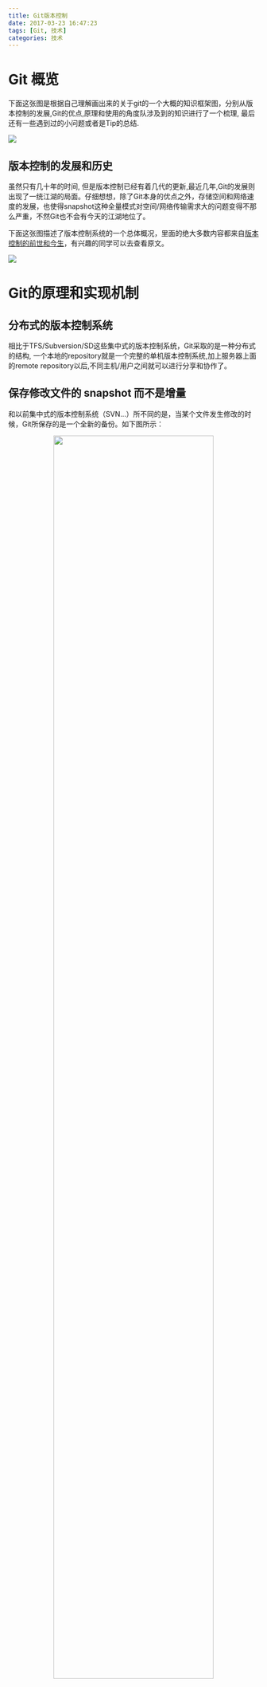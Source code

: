 ```yaml
---
title: Git版本控制
date: 2017-03-23 16:47:23
tags: [Git, 技术]
categories: 技术
---
```


# Git 概览 #

下面这张图是根据自己理解画出来的关于git的一个大概的知识框架图，分别从版本控制的发展,Git的优点,原理和使用的角度队涉及到的知识进行了一个梳理, 最后还有一些遇到过的小问题或者是Tip的总结.

![](git_knowledge_map.svg)


## 版本控制的发展和历史 ##

虽然只有几十年的时间, 但是版本控制已经有着几代的更新,最近几年,Git的发展则出现了一统江湖的局面。仔细想想，除了Git本身的优点之外，存储空间和网络速度的发展，也使得snapshot这种全量模式对空间/网络传输需求大的问题变得不那么严重，不然Git也不会有今天的江湖地位了。

下面这张图描述了版本控制系统的一个总体概况，里面的绝大多数内容都来自[版本控制的前世和今生](http://gotgit.readthedocs.io/en/latest/01-meet-git/010-scm-history.html#cvs)，有兴趣的同学可以去查看原文。

![](version_control.svg)


# Git的原理和实现机制 #

## 分布式的版本控制系统 ##

相比于TFS/Subversion/SD这些集中式的版本控制系统，Git采取的是一种分布式的结构, 一个本地的repository就是一个完整的单机版本控制系统,加上服务器上面的remote repository以后,不同主机/用户之间就可以进行分享和协作了。

## 保存修改文件的 snapshot 而不是增量 ##

和以前集中式的版本控制系统（SVN...）所不同的是，当某个文件发生修改的时候，Git所保存的是一个全新的备份。如下图所示：

<div align="center">
<img src="git_snapshot.png" width="80%" align="center">
</div>

[//]:![](git_snapshot.png)

这样带来的好处是切换速度快，要查看某个版本（某个commit）的project信息的时候，只需要把对应的文件拿出来就可以，所以Git从任意一个版本都能够很方便的进行build或者是拆分出新的branch出来。

而不好的地方就是每次一点点小小的修改都要保存一整个文件的snapshot，这样空间上会非常浪费，从而影响push和get的性能，但是因为Git本身是分布式的，常规的操作都是在本地的repository里面进行的，也就是硬盘读写，加上网络速度和存储空间越来越好，这部分的影响相对会减轻。


## 工作区， 暂存区 和 Git仓库 ##

下图给出了Git 版本控制系统的基本机构：

<div align="center">
<img src="git_structure.png" width="70%" align="center">
</div>

[//]:![](git_structure.png)

它包含四个主要部分：
```
1. WorkSpace: 
    也叫Working Area或者工作目录，对项目的某个版本独立提取出来的内容。 这些从 Git 仓库的压缩数据库中提取出来的文件，放在磁盘上供你使用或修改。
2. StagingArea: 
    也叫做Index或者暂存区域，是一个文件，保存了下次将提交的文件列表信息，一般在 Git 仓库目录中。
3. Repository: 
    也叫Git仓库，是 Git 用来保存项目的元数据和对象数据库的地方。 这是 Git 中最重要的部分，从其它计算机克隆仓库时，拷贝的就是这里的数据。
4. RemoteRepository: 
    网络服务器上面Git Center里面，用来保存Repository的地方，跟本地Repository相对应，通过Pull/Push/Clone等方式进行操作。
```

这四个部分，尤其是前面local的三个部分，构成了我们日常使用Git的主要场景，在尝试过一些git的基本操作，比如下面这些命令以后

```
$ git pull
$ git status
$ git add .
$ git commit -m "xxx"
$ git push
```
需要再进一步的时候，就需要对于这样一个基本结构，还有这些地方与Git管理的文件的状态之间的对应关系有着清晰的认识。

## Git文件的状态和迁移 ##
对应于上面一节提到的Git系统的几个部分，在某个时刻，使用Git管理的文件就有可能处于不同的位置，拥有不同的状态。下面的图就给出了Git文件可能的状态

<div align="center">
<img src="git_file_states.png" width="80%" align="center">
</div>

[//]:![](git_file_states.png)

使用
```
$ git status -s
```
命令就可以查看新增/修改的文件和状态:
<div align="center">
<img src="git_status_bash_2.png" width="70%" align="center">
</div>

[//]:![](git_status_bash_2.png)

还有一些UI的tool,比如VS Code,会有这更好的状态表示：

<div align="center">
<img src="git_status_vscode.png" width="70%" align="center">
</div>

[//]:![](git_status_vscode.png)


但是使用命令行仍然是Git最主要和最为方便的模式,因此当你使用了一段时间的Git以后，使用 *git status -s* 命令查看文件的状态，并且清晰的知道其所在的位置（工作区，暂存区和git repository），和可能的状态转移，以及使用什么命令进行操作，就非常的重要了。这也是区别知道git和真正会用git的很重要一点。


# Git的一些使用经验 #


## Rollback: Clean，Reset, Checkout, Revert的使用 ##

最初的时候，我们的在git里面对文件的操作都是正向的，也就是 add/commit/push 这些命令，如果有问题，也可以通过修改以后再次提交的方法进行覆盖。但是在管理很多的code的时候，这样人肉的方法就会显得效率很低。

作为版本控制的系统，Git其实已经提供了丰富的命令来支持rollback的操作， 有
```
$ git clean
$ git reset
$ git checkout
$ git revert
```

### 作用域 ###

Reset/Checkout 命令可以支持在文件level和commit的level进行操作，参数当中是否包含文件路径决定了这些操作是对文件还是对commit有效。

### 主要 Scenarios ###

下面以基本scenario为例，来看看reset操作怎么满足我们rollback的需求。

前面提到过，Git 主要有三个部分组成（不考虑 remote repository）： Workspace，Staging Area 和 Repository。当文件处于他们当中不同的位置（对应不同的状态）的时候，通过对于的操作都可以进行rollback， 以文件123.txt 为例：

####  Rollback from Create ####

这个时候，文件的状态是 unstaged/untracked， 只是在本地有一个文件而已，要进行删除的话，使用 git clean 命令。
```
$ git clean -f
```
主要的参数有 d/n/f：
```
    -d: 同时删除untracked的目录
    -n: 显示将会做什么，但是不会真的删除文件
    -f：force， 最终删除文件
```

<div align="center">
<img src="git_clean_bash.png" width="70%" align="center">
</div>

[//]:![](git_clean_bash.png)

要特别提出的是[-n]() 这个参数，会用 *“would remove”* 提示你将会进行的操作供你检验，但是文件并不会真的被删除
```
$ git clean -nf reset.txt
Would remove reset.txt
```
更详细的内容可以参考 [git clean --help]()

####  Rollback from Add ####


如果文件已经使用 git add, 那么文件的状态就是 stacked/modifed, 要把文件从staging area里面去掉，就需要使用 git reset 命令

```
$ git reset 123.txt
```

<div align="center">
<img src="git_reset_add.png" width="70%" align="center">
</div>

[//]:![](git_reset_add.png)

这时候文件就会从staging area里面删掉，然后恢复到workspace。
reset 命令还有一些参数来控制rollback的效果，比如说到workspace还是staging area，但是只在只对commit的时候才有用，就放到下面一节描述了。

Rest 到 workspace以后，如果要继续删除，就像上面说的那样，使用 git clean 命令就可以了。


####  Rollback from Commit ####

如果文件已经用 git commit 提交到repository, 那么文件的状态就是 stacked/modifed, 要把文件从staging area里面去掉，就需要使用 git reset 命令。

前面提到过作用域的问题，reset命令后面是不是带有文件名，将会决定这个rollback操作影响的对象是一个文件还是一整个commit（可以包含多个文件修改）


> __1. 文件层面的 reset 操作__

如下所示，如果reset命令后面带有具体的路径，那么commit里面与这个路径/文件不相关的文件就不会被影响。

```
$ git reset head^ 123.txt
```

<div align="center">
<img src="git_reset_add.png" width="70%" align="center">
</div>

[//]:![](git_reset_add.png)

这时候文件的snapshot就会从staging area里面删掉，然后恢复到workspace。

下面这张图显示了 clean 和 reset 命令对文件的影响

[//]:![](git_rollback_scenarios.png)>
<div align="center">
<img src="git_rollback_scenarios.png" width="60%" align="center">
</div>


```
HEAD 参数：

然后我们注意到，对Commit进行rollback操作的时候，有个 head 的参数，后面还带有^或者是~2这样的符号, 这个参数表明的是rollback到哪个commit。 HEAD其实是一个指针（Git内部结构里面会讲到），指向当前最新的commit, head^表示的是parent，也就是上一个commit，head^^这是表示再早一个的commit。当需要rollback到更早的commit的时候，则需要使用~n的表示方法，所以head^ 跟 head~1是等价的。

```
要查看head或者head^对应的commit，运行下面的命令就可以了
```
$ git show head
```

然后还要说明的是，当repository里面只包含一个commit的时候，这个reset命令其实是不起作用的，因为HEAD再往前找不到更早的commit了。但是这个时候因为只有一个commit，reset相当于重新init一个git，所以也并没有关系。


> __2. Commit 层面的 reset 操作__

当通过reset来rollback整个commit的时候，其作用域就是所有包含在commit里面的文件。下面的例子说明了两个文件时候的情况。

<div align="center">
<img src="git_reset_commit.png" width="70%" align="center">
</div>

[//]:![](git_reset_commit.png)

可以看到，commit过的两个文件都被放回到了staging area里面，变成modified的状态了。

需要说明的是，当使用reset命令对commit作用域进行操作的时候，head指针会移动到reset之后的那个commit。所以show head 命令以后，我么看到的commit是init而不是update。

reset 命令还有一些参数来控制rollback的效果，比如说到workspace还是staging area

```
--soft – 缓存区和工作目录都不会被改变
--mixed – 默认选项。缓存区和你指定的提交同步，但工作目录不受影响
--hard – 缓存区和工作目录都同步到你指定的提交
```
<div align="center">
<img src="git_reset_commit_parameters.png" width="60%" align="center">
</div>

[//]:![](git_reset_commit_parameters.png)

> __3. 通过 revert 来进行 commit 层面的rollback__

除了 Reset 之外， git 还提供了一个命令 Revert 来进行rollback的操作，但是不同的是， Revert 命令不会往前移动 HEAD，而是会把修改当成一个新的commit 附加在原先的 HEAD 后面，并且移动 HEAD 到最新的 commit。

<div align="center">
<img src="reset_vs_revert.png" width="80%" align="center">
</div>


####  Rollback from Branch ####

方便的 branch 分支管理是 Git 的一个重要特点，通过新建branch，可以针对一个feature进行独立开发，也可以很容易的在几个人之前share 临时的change （SD 里面可能就需要通过dpk打包之类的方式来实现）。

所以checkout 应该是使用频率仅次于add/commit/push/pull 的命令了，当传入分支名时，可以切换到那个分支。
```
git checkout hotfix
```

上面这个命令做的不过是将HEAD移到一个新的分支，然后更新工作目录。因为这可能会覆盖本地的修改，Git强制你提交或者缓存工作目录中的所有更改，不然在checkout的时候这些更改都会丢失。和git reset不一样的是，git checkout没有移动这些分支。

下面这张图说明了 checkout 的使用效果。

<div align="center">
<img src="git_checkout.png" width="60%" align="center">
</div>

[//]:![](git_checkout.png)


这一章节总结了git里面rollback相关的主要scenario和相关的解决办法，关于rollback 还有更多细致的分析和别的操作方法，比如checkout到某个commit，以及关于rollback时候，git内部结构的变化，可以参考[代码回滚：Reset、Checkout、Revert的选择](https://github.com/geeeeeeeeek/git-recipes/wiki/5.2-代码回滚%EF%BC%9AReset、Checkout、Revert的选择)

---
### Merge on Conflict ###

----
### Git里面的Submodule ###

submodule 是git里面repository层面进行引用的一种方式, 比如说你的project里面引用到了别人同时开发的另外一个project, 然后大家可以同步更新又保持相互的独立。其作用有点像VS solution里面，project之间的相互引用关系，如果一个修改同时涉及到几个project，那这种方式就会比较方便。

从project层面来说，进行引用一般有三种方式：

>1. 合并代码到一起，这样的好处是都可见，但是相互独立性就没那么好了，而且solution会变得很庞大。
>2. 通过nuget package之类的方式完全独立起来，只引用稳定release的版本，这样的好处是独立，方便，但是可能没办法同时进行相关的修改。
>3. 通过project来进行引用，保持相互的独立的同时，能够在需要的时候进行同时的开发修改。

Git 里面的submodule就是类似于第三种的模式，通过一种link的模式将其他的repository引用进来。需要的时候，进行更新。需要说明的是：
>1. Git的submodule在外层引用者的remote repository里面，只是一个空文件夹形式存在的空文件夹。但是在本地，还是需要将submodule repository的内容同步下来。
>2. Submodule可以跨service完全独立开来，只要是基于git并且拥有访问权限，比如说，通过Github引用一个gitcafe的项目。

下面展示了Hexo Repository里面，通过submodule形式引用fexo主题时候，github上面repository的结构

<div align="center">
<img src="submodule.png" width="80%" align="center">
</div>

利用submodule，就可以将第三方的fexo主题跟我自己的hexo项目分开进行管理了。

在解释了submodule是什么以后，下面介绍一下submodule的使用，包括：
>* 如何添加一个submodule、
>* Repository里面有submodule的时候，如何clone
>* 如何更新submodule
>* 如何移除submodule
>* Repository里面有submodule的时候，如何clone

#### 添加一个submodule ####
要添加一个submodule的时候，使用 git submodule add 命令：
```
$ git submodule add <repository> <directory>
```
这样就可以吧repository的内容**注册**成directory下面的一个submodule了，比如说通过下面的命令来将fexo注册到我的git repository里面作为一个submodule

```
$ git submodule add git://github.com/XiaoliangHuang/fexo.git

```
然后在repository里面就会生产一个.gitmodules的文件，还有一个fexo的文件夹，里面copy了fexo 这个repository的全部文件.

<div align="center">
<img src="git_submodule_add.png" width="70%" align="center">
</div>

要查看sumodule的状态，可以通过git submodule status命令, 可以看到这个 submodule 已经被注册了并且指向了哪一个commit。
```
$ git submodule status
 6cce4cbbd0d27ce7d4207f932bcecb762958be98 fexo (v1.0.0-58-g6cce4cb)

```
#### Repository里面有submodule的时候，如何clone ####

当我们添加了一个submodule并且push到了自己的repository里面以后，如果其他人或者自己从其他的电脑上面需要clone这个包含了submodule的repository，要怎么做呢？

默认情况下，git clone 不会下在submodule (会包含空的submodule的folder，和一个.gitmodules文件)，为了达到自己的目的，需要使用
```
$ git submodule init
$ git submodule update
$ git checkout master
```

```bash
$ git submodule init
Submodule 'fexo' (git://github.com/XiaoliangHuang/fexo.git) registered for path 'fexo'
 
$ git submodule update
Cloning into 'D:/Test/git submodule/MyRepo_2/test/fexo'...
Submodule path 'fexo': checked out '6cce4cbbd0d27ce7d4207f932bcecb762958be98'
 
$ git submodule status
 6cce4cbbd0d27ce7d4207f932bcecb762958be98 fexo (v1.0.0-58-g6cce4cb)

```
进入到submodule的folder以后，会看到这个时候head 并没有指向某个branch, 比如master，而是处于游离的状态：
```
$ git status
HEAD detached at 6cce4cb
nothing to commit, working tree clean
```
这时候就需要在里面使用 **git checkout master** 命令切换到master branch了，不然以后在submit 和push的时候会出错。

```bash
$ git checkout master
Switched to branch 'master'
Your branch is up-to-date with 'origin/master'.
 
$ git status
On branch master
Your branch is up-to-date with 'origin/master'.
nothing to commit, working tree clean

```

### 更新一个submodule ###

一个submodule就是一个完整的git repository，所以切到submodule的目录以后，就可以使用git的常规命令来进行操作了。

在更新之前，需要注意的是init update下来的submodule是否是在制定的branch上面，比如master，否则需要先用 git checkout master 来进行切换操作。

### 删除一个submodule ###

## Paging 分页器 ##

这部分内容摘自 [爱上Git的理由](http://gotgit.readthedocs.io/en/latest/01-meet-git/020-love-git.html#git)

虽然拥有图形化的客户端，但Git更有效率的操作方式还是命令行操作。使用命令行操作的好处一个是快，另外一个就是防止鼠标手的出现。Git的命令行进行了大量的人性化设计，包括命令补全、彩色字符输出等，不过最具特色的还是无处不在的分页器。

在操作其他版本控制系统的命令行时，如果命令的输出超过了一屏，为了能够逐屏显示，需要在命令的后面加上一个管道符号将输出交给一个分页器。例如：
```
$ svn log | less
```
而Git则不用如此麻烦，因为常用的Git的命令都带有一个分页器，当一屏显示不下时启动分页器。分页器默认使用less命令（less -FRSX）进行分页。

因为less分页器在翻屏时使用了vi风格的热键，如果您不熟悉vi的话，可能会遇到麻烦。下面是在分页器中常用的热键：
```
- q：退出分页器。
- h：显示分页器帮助。
- 空格: 下翻一页
- b: 上翻一页。
- d/u：分别代表向下翻动半页和向上翻动半页。
- j/k：分别代表向上翻一行和向下翻一行。
- 如果行太长被截断，可以用左箭头和右箭头使得窗口内容左右滚动。
- 输入/pattern：向下寻找和pattern匹配的内容。
- 输入?pattern：向上寻找和pattern匹配的内容。
- 字母n或N：代表向前或向后继续寻找。
- 字母g：跳到第一行；字母G：跳到最后一行；输入数字再加字母g：则跳转到对应的行。
- 输入!<command>：可以执行Shell命令。
```
对于默认未提供分页器的Git命令，例如git status命令，可以通过下面任一方法启用分页器：

在git和子命令（如status）之间插入参数-p或--paginate，为命令启用内建分页器。如：
```
$ git -p status
```
设置Git配置变量，设置完毕后运行相应的命令，将启用内建分页器。
```
$ git config --global pager.status true
```
Git命令的分页器支持带颜色的字符输出，对于太长的行则采用截断方式处理（可用左右方向键滚动）。如果不习惯分页器的长行截断模式而希望采用自动折行模式，可以通过下面任一方法进行设置：

通过设置LESS环境变量来实现。
```
$ export LESS=FRX
```
或者通过定义Git配置变量来改变分页器的默认行为。
```
$ git config --global core.pager 'less -+$LESS -FRX'
```

# Tips #
## Config Git--局部设置与全局设置 ##

最开始使用 git 的时候，都是按照网上的介绍 step by step，然后切到一个新的地方，就会发现一些奇怪的事情，比如说，我安装了Git的时候，是用来sync BitBucket上面的Repository的，但是后来用来处理Github上面的Repository为什么记录里面显示的还是之前的BitBucket账号提交的呢？

原因就是Git的的设置方式。有全局设置和局部设置

### 局部设置 ###
当你Init或者Clone一个Git Repository的时候，Git都会在指定目录（一般是当前目录）建立一个.git的文件夹，用来保存当前Repository的相关内容，跟这个Repository相关的设置也在这个目录当中，保存在一个名为config的文件当中
```
--.git
  |
  --config
```
其中的内容是诸如下面的config
```
[remote "Hexo"]
	url = https://github.com/laomanco/Hexo.git
	fetch = +refs/heads/*:refs/remotes/Hexo/*
[branch "master"]
	remote = Hexo
	merge = refs/heads/master
[user]
    name = laomanco
    email =laomanco@gmail.com
```
除了直接修改config文件，还可以通过命令行来进行设置，例如，要设置当前Git Repository Commit 等等的用户信息

```
$ git config user.name laomanco
$ git config user.email laomanco@gmail.com
```
要查看config的内容的话，用get命令就可以，更多具体内容可以参考[Git Config 命令查看配置文件](https://cnbin.github.io/blog/2015/06/19/git-config-ming-ling-cha-kan-pei-zhi-wen-jian/)
```
$ git config --get user.name
laomanco
```

### 全局设置 ###

在安装Git的时候，系统就会为当前用户添加一个全局的系统设置，存放在下面的目录当中

```
C:\Users\<username>\.gitconfig
```
里面包含的config内容格式与局部config非常的类型，也可以通过修改文件和命令行的方式进行修改，不过通过命令行进行设置的时候，需要在config命令里面加上--global的参数

```
$ git config --global user.name laomanco
$ git config --global user.email laomanco@gmail.com
$ git config --global --get user.name
```

##  Git 在 windows 下中文乱码 ##

在windows下面使用git来添加中文名称的文件名的时候，会遇到类似于下面的，文件名被转码，无法识别的问题：
```
  \316\304\261\276\316\304\265\265.md
```

其原因是 Git 使用的是 utf-8 的编码方式，而在windows下面默认采用的则是Unicode，因而出现了编码和解码不一致的问题。解决的方法是在git上面进行下面的设置, 让git支持utf-8编码 ( [解决 Git 在 windows 下中文乱码的问题](https://gist.github.com/nightire/5069597) ) ：
```
$ git config --global core.quotepath false  		# 显示 status 编码
$ git config --global gui.encoding utf-8			# 图形界面编码
$ git config --global i18n.commit.encoding utf-8	# 提交信息编码
$ git config --global i18n.logoutputencoding utf-8	# 输出 log 编码
$ export LESSCHARSET=utf-8
# 最后一条命令是因为 git log 默认使用 less 分页，所以需要 bash 对 less 命令进行 utf-8 编码
```





# Rerence #
[版本控制的前世和今生](http://gotgit.readthedocs.io/en/latest/01-meet-git/010-scm-history.html#cvs)

[为什么选择 Git](https://www.git-tower.com/learn/git/ebook/cn/command-line/appendix/why-git)

[爱上Git的理由](http://gotgit.readthedocs.io/en/latest/01-meet-git/020-love-git.html#git)

[Git 权限控制](http://www.cnblog.me/2016/04/04/git-permissions/)

[Git Config 命令查看配置文件](https://cnbin.github.io/blog/2015/06/19/git-config-ming-ling-cha-kan-pei-zhi-wen-jian/)

[如何使用 Git Submodule](http://linlexus.com/git-submodule-usage/)

[Git submodule的坑](http://blog.devtang.com/2013/05/08/git-submodule-issues/)

[解决 Git 在 windows 下中文乱码的问题](https://gist.github.com/nightire/5069597)

[Learning Git Internals by Example](http://teohm.com/blog/learning-git-internals-by-example/)

[通过示例学习Git内部构造（译）](http://blog.xiayf.cn/2013/09/28/learning-git-internals-by-example/)

[图解git -- 用图片分析学习git原理](http://huanglei.me/git-theory.html)